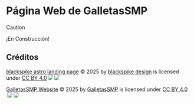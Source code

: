 # Página Web de GalletasSMP

> [!CAUTION]
> ¡En Construcción!

## Créditos

<a href="https://github.com/blackspike/blackspike-astro-landing-page">blackspike astro landing page</a> © 2025 by <a href="https://github.com/blackspike">blackspike design</a> is licensed under <a href="https://creativecommons.org/licenses/by/4.0/">CC BY 4.0</a><img src="https://mirrors.creativecommons.org/presskit/icons/cc.svg" style="max-width: 1em;max-height:1em;margin-left: .2em;"><img src="https://mirrors.creativecommons.org/presskit/icons/by.svg" style="max-width: 1em;max-height:1em;margin-left: .2em;">

<a href="https://github.com/GalletasSMP/website">GalletasSMP Website</a> © 2025 by <a href="https://github.com/GalletasSMP">GalletasSMP</a> is licensed under <a href="https://creativecommons.org/licenses/by/4.0/">CC BY 4.0</a><img src="https://mirrors.creativecommons.org/presskit/icons/cc.svg" style="max-width: 1em;max-height:1em;margin-left: .2em;"><img src="https://mirrors.creativecommons.org/presskit/icons/by.svg" style="max-width: 1em;max-height:1em;margin-left: .2em;">
